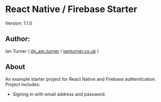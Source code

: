 # React Native / Firebase Starter

Version: 1.1.0

## Author:

Ian Turner ( [@i_am_turner](http://twitter.com/i_am_turner) / [iamturner.co.uk](http://iamturner.co.uk) )

## About

An example starter project for React Native and Firebase authentication. Project includes:

* Signing in with email address and password.